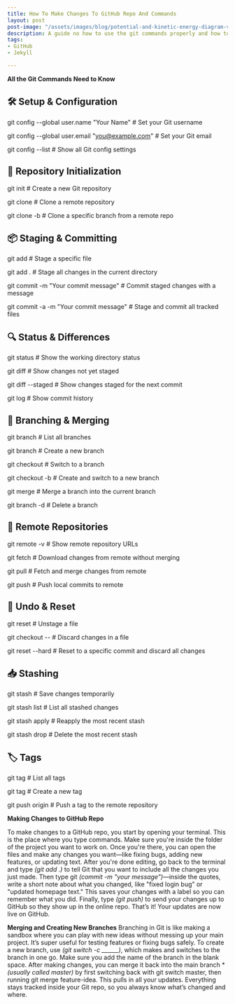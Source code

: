 ```yaml
---
title: How To Make Changes To GitHub Repo And Commands
layout: post
post-image: "/assets/images/blog/potential-and-kinetic-energy-diagram-vector.jpg"
description: A guide no how to use the git commands properly and how to make changes to GitHub repo!
tags:
- GitHub
- Jekyll

---
```


**All the Git Commands Need to Know**

## 🛠️ Setup & Configuration
git config --global user.name "Your Name"         # Set your Git username

git config --global user.email "you@example.com"  # Set your Git email

git config --list                                 # Show all Git config settings

## 📁 Repository Initialization
git init                                          # Create a new Git repository

git clone <repository-url>                        # Clone a remote repository

git clone -b <branch-name> <repository-url>       # Clone a specific branch from a remote repo

## 📦 Staging & Committing
git add <file>                                    # Stage a specific file

git add .                                         # Stage all changes in the current directory

git commit -m "Your commit message"               # Commit staged changes with a message

git commit -a -m "Your commit message"            # Stage and commit all tracked files

## 🔍 Status & Differences
git status                                         # Show the working directory status

git diff                                           # Show changes not yet staged

git diff --staged                                  # Show changes staged for the next commit

git log                                            # Show commit history

## 🌿 Branching & Merging
git branch                                         # List all branches

git branch <new-branch>                            # Create a new branch

git checkout <branch-name>                         # Switch to a branch

git checkout -b <new-branch>                       # Create and switch to a new branch

git merge <branch-name>                            # Merge a branch into the current 
branch

git branch -d <branch-name>                        # Delete a branch

## 🔄 Remote Repositories
git remote -v                                      # Show remote repository URLs

git fetch                                          # Download changes from remote
 without merging

git pull                                           # Fetch and merge changes from 
remote

git push                                           # Push local commits to remote

## 🧹 Undo & Reset
git reset <file>                                   # Unstage a file

git checkout -- <file>                             # Discard changes in a file

git reset --hard <commit-id>                       # Reset to a specific commit and discard all changes

## 📥 Stashing
git stash                                          # Save changes temporarily

git stash list                                     # List all stashed changes

git stash apply                                    # Reapply the most recent stash

git stash drop                                     # Delete the most recent stash


## 🏷️ Tags
git tag                                            # List all tags

git tag <tag-name>                                 # Create a new tag

git push origin <tag-name>                         # Push a tag to the remote 
repository


**Making Changes to GitHub Repo**

To make changes to a GitHub repo, you start by opening your terminal. This is the place where you type commands. Make sure you're inside the folder of the project you want to work on. Once you're there, you can open the files and make any changes you want—like fixing bugs, adding new features, or updating text. After you're done editing, go back to the terminal and type *(git add .)* to tell Git that you want to include all the changes you just made. Then type git *(commit -m "your message")*—inside the quotes, write a short note about what you changed, like "fixed login bug" or "updated homepage text." This saves your changes with a label so you can remember what you did. Finally, type *(git push)* to send your changes up to GitHub so they show up in the online repo. That’s it! Your updates are now live on GitHub.

**Merging and Creating New Branches**
Branching in Git is like making a sandbox where you can play with new ideas without messing up your main project. It’s super useful for testing features or fixing bugs safely. To create a new branch, use *(git switch -c ______)*, which makes and switches to the branch in one go. Make sure you add the name of the branch in the blank space. After making changes, you can merge it back into the main branch **(usually called master)* by first switching back with git switch master, then running git merge feature-idea. This pulls in all your updates. Everything stays tracked inside your Git repo, so you always know what’s changed and where.
